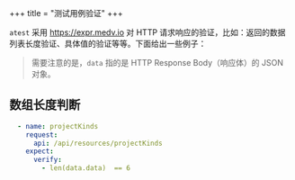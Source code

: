 +++
title = "测试用例验证"
+++

`atest` 采用 https://expr.medv.io 对 HTTP 请求响应的验证，比如：返回的数据列表长度验证、具体值的验证等等。下面给出一些例子：

> 需要注意的是，`data` 指的是 HTTP Response Body（响应体）的 JSON 对象。

## 数组长度判断

```yaml
  - name: projectKinds
    request:
      api: /api/resources/projectKinds
    expect:
      verify:
        - len(data.data)  == 6
```
